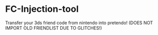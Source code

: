 # FC-Injection-tool
Transfer your 3ds friend code from nintendo into pretendo! (DOES NOT IMPORT OLD FRIENDLIST DUE TO GLITCHES!)

